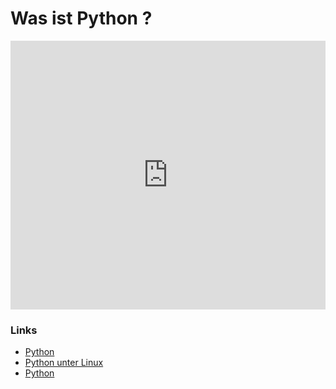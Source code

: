 # Was ist Python ?

<iframe src="https://player.vimeo.com/video/135802843?title=0&byline=0&portrait=0" width="100%" height="430" frameborder="0" webkitallowfullscreen mozallowfullscreen allowfullscreen></iframe>

### Links

* [Python](https://learnxinyminutes.com/docs/de-de/python-de/)
* [Python unter Linux](https://de.wikibooks.org/wiki/Python_unter_Linux)
* [Python](https://py-tutorial-de.readthedocs.io/de/python-3.3/index.html)

